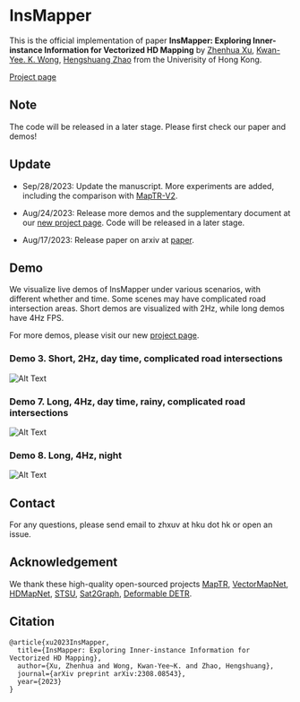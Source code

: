 # InsMapper
This is the official implementation of paper **InsMapper: Exploring Inner-instance Information for Vectorized HD Mapping** by [Zhenhua Xu](https://tonyxuqaq.github.io/), [Kwan-Yee. K. Wong](https://i.cs.hku.hk/~kykwong/), [Hengshuang Zhao](https://hszhao.github.io/) from the Univerisity of Hong Kong.

[Project page](https://tonyxuqaq.github.io/InsMapper/)

## Note
The code will be released in a later stage. Please first check our paper and demos!

## Update
- Sep/28/2023: Update the manuscript. More experiments are added, including the comparison with [MapTR-V2](https://github.com/hustvl/MapTR/tree/maptrv2).

- Aug/24/2023: Release more demos and the supplementary document at our [new project page](https://tonyxuqaq.github.io/InsMapper/). Code will be released in a later stage. 

- Aug/17/2023: Release paper on arxiv at [paper](https://arxiv.org/abs/2308.08543).

## Demo
We visualize live demos of InsMapper under various scenarios, with different whether and time. Some scenes may have complicated road intersection areas. Short demos are visualized with 2Hz, while long demos have 4Hz FPS. 

For more demos, please visit our new [project page](https://tonyxuqaq.github.io/InsMapper/).

<!-- ### Demo 1. Short, 2Hz, day time
![Alt Text](demos/gif/0.gif)
### Demo 2. Short, 2Hz, day time
![Alt Text](demos/gif/1.gif) -->
### Demo 3. Short, 2Hz, day time, complicated road intersections
![Alt Text](demos/gif/4.gif)
<!-- ### Demo 4. Short, 2Hz, night
![Alt Text](demos/gif/7.gif)
### Demo 5. Long, 4Hz, day time, complicated road intersections
![Alt Text](demos/gif/2.gif)
### Demo 6. Long, 4Hz, day time, complicated road intersections
![Alt Text](demos/gif/3.gif) -->
### Demo 7. Long, 4Hz, day time, rainy, complicated road intersections
![Alt Text](demos/gif/5.gif)
### Demo 8. Long, 4Hz, night
![Alt Text](demos/gif/6.gif)

## Contact
For any questions, please send email to zhxuv at hku dot hk or open an issue.

## Acknowledgement
We thank these high-quality open-sourced projects 
[MapTR](https://github.com/hustvl/MapTR),
[VectorMapNet](https://tsinghua-mars-lab.github.io/vectormapnet/),
[HDMapNet](https://tsinghua-mars-lab.github.io/HDMapNet/),
[STSU](https://github.com/ybarancan/STSU),
[Sat2Graph](https://github.com/songtaohe/Sat2Graph),
[Deformable DETR](https://github.com/fundamentalvision/Deformable-DETR).

## Citation
```
@article{xu2023InsMapper,
  title={InsMapper: Exploring Inner-instance Information for Vectorized HD Mapping},
  author={Xu, Zhenhua and Wong, Kwan-Yee~K. and Zhao, Hengshuang},
  journal={arXiv preprint arXiv:2308.08543},
  year={2023}
}
```
